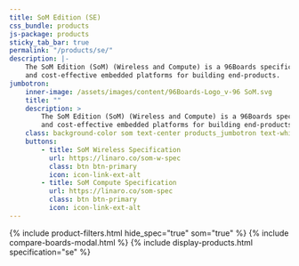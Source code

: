```yaml
---
title: SoM Edition (SE)
css_bundle: products
js-package: products
sticky_tab_bar: true
permalink: "/products/se/"
description: |-
    The SoM Edition (SoM) (Wireless and Compute) is a 96Boards specification which encourages the development of reliable
    and cost-effective embedded platforms for building end-products.
jumbotron:
    inner-image: /assets/images/content/96Boards-Logo_v-96 SoM.svg
    title: ""
    description: >
        The SoM Edition (SoM) (Wireless and Compute) is a 96Boards specification which encourages the development of reliable
        and cost-effective embedded platforms for building end-products.
    class: background-color som text-center products_jumbotron text-white
    buttons:
        - title: SoM Wireless Specification
          url: https://linaro.co/som-w-spec
          class: btn btn-primary
          icon: icon-link-ext-alt
        - title: SoM Compute Specification
          url: https://linaro.co/som-spec
          class: btn btn-primary
          icon: icon-link-ext-alt
---
```

{% include product-filters.html hide_spec="true" som="true" %}
{% include compare-boards-modal.html %}
{% include display-products.html specification="se" %}
